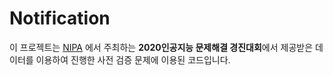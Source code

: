 # Notification
 이 프로젝트는 [NIPA](https://ai-korea.kr/info/contestPost.do) 에서 주최하는 **2020인공지능 문제해결 경진대회**에서 제공받은 데이터를 이용하여 진행한 사전 검증 문제에 이용된 코드입니다.
 
